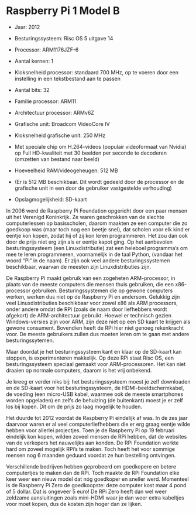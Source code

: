 # Raspberry Pi 1 Model B
- Jaar: 2012
- Besturingssysteem: Risc OS 5 uitgave 14

- Processor: ARM1176JZF-6
- Aantal kernen: 1
- Kloksnelheid processor: standaard 700 MHz, op te voeren door een instelling in een tekstbestand aan te passen
- Aantal bits: 32
- Familie processor: ARM11
- Architectuur processor: ARMv6Z

- Grafische unit: Broadcom VideoCore IV
- Kloksnelheid grafische unit: 250 MHz
- Met speciale chip om H.264-videos (populair videoformaat van Nvidia) op Full HD-kwaliteit met 30 beelden per seconde te decoderen (omzetten van bestand naar beeld)

- Hoeveelheid RAM/videogeheugen: 512 MB
- (Er is 512 MB beschikbaar. Dit wordt gedeeld door de processor en de grafische unit in een door de gebruiker vastgestelde verhouding)
- Opslagmogelijkheid: SD-kaart

In 2006 werd de Raspberry Pi Foundation opgericht door een paar mensen uit het Verenigd Koninkrijk. Ze waren geschrokken van de slechte computerlessen op basisscholen, daarom maakten ze een computer die zo goedkoop was (maar toch nog een beetje snel), dat scholen voor elk kind er eentje kon kopen, zodat hij of zij kon leren programmeren. Het zou dan ook door de prijs niet erg zijn als er eentje kapot ging. Op het aanbevolen besturingssysteem (een Linuxdistributie) zat een heleboel programma’s om mee te leren programmeren, voornamelijk in de taal Python, (vandaar het woord “Pi” in de naam). Er zijn ook veel andere besturingssystemen beschikbaar, waarvan de meesten zijn Linuxdistributies zijn. 

De Raspberry Pi maakt gebruik van een zogeheten ARM-processor, in plaats van de meeste computers die mensen thuis gebruiken, die een x86-processor gebruiken. Besturingssystemen die op gewone computers werken, werken dus niet op de Raspberry Pi en andersom. Gelukkig zijn veel Linuxdistributies beschikbaar voor zowel x86 als ARM processors, onder andere omdat de RPi (zoals de naam door liefhebbers wordt afgekort) de ARM-architectuur gebruikt. Hoewel er technisch gezien Windows-versies zijn voor ARM, zijn deze niet op een SD kaart te krijgen als gewone consument. Bovendien heeft de RPi hier niet genoeg rekenkracht voor. De meeste gebruikers zullen dus moeten leren om te gaan met andere besturingssytemen. 

Maar doordat je het besturingssysteem kant en klaar op de SD-kaart kan stoppen, is experimenteren makkelijk. Op deze RPi staat Risc OS, een besturingssysteem speciaal gemaakt voor ARM-processoren. Het kan niet draaien op normale computers, daarom is het vrij onbekend.

Je kreeg er verder niks bij: het besturingssysteem moest je zelf downloaden en de SD-kaart voor het besturingssysteem, de HDMI-beeldschermkabel, de voeding (een micro-USB kabel, waarmee ook de meeste smartphones worden opgeladen) en zelfs de behuizing (de buitenkant) moest je er zelf los bij kopen. Dit om de prijs zo laag mogelijk te houden.

Het duurde tot 2012 voordat de Raspberry Pi eindelijk af was. In de zes jaar daarvoor waren er al veel computerliefhebbers die er erg graag eentje wilde hebben voor allerlei projectjes. Toen je de Raspberry Pi op 19 februari eindelijk kon kopen, wilden zoveel mensen de RPi hebben, dat de websites van de verkopers het nauwelijks aan konden. De RPi Foundation werkte hard om zoveel mogelijk RPi’s te maken. Toch heeft het voor sommige mensen nog 6 maanden geduurd voordat ze hun bestelling ontvingen.

Verschillende bedrijven hebben geprobeerd om goedkopere en betere computertjes te maken dan de RPi. Toch maakte de RPi Foundation elke keer weer een nieuw model dat nóg goedkoper en sneller werd. Momenteel is de Raspberry Pi Zero de goedkoopste: deze computer kost maar 4 pond of 5 dollar. Dat is ongeveer 5 euro! De RPi Zero heeft dan wel weer zeldzame aansluitingen zoals mini-HDMI waar je dan weer extra kabeltjes voor moet kopen, dus de kosten zijn hoger dan ze lijken.
